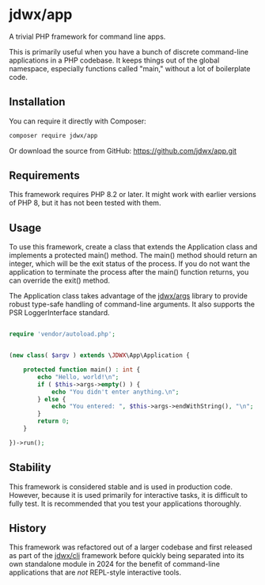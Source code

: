 # jdwx/app

A trivial PHP framework for command line apps.

This is primarily useful when you have a bunch of discrete command-line 
applications in a PHP codebase.  It keeps things out of the global namespace,
especially functions called "main," without a lot of boilerplate code.

## Installation

You can require it directly with Composer:

```bash
composer require jdwx/app
```

Or download the source from GitHub: https://github.com/jdwx/app.git

## Requirements

This framework requires PHP 8.2 or later. It might work with earlier versions 
of PHP 8, but it has not been tested with them.


## Usage

To use this framework, create a class that extends the Application class and 
implements a protected main() method. The main() method should return an 
integer, which will be the exit status of the process.  If you do not want the
application to terminate the process after the main() function returns, you can 
override the exit() method.

The Application class takes advantage of the 
[jdwx/args](https://github.com/jdwx/args) library to provide robust 
type-safe handling of command-line arguments.  It also supports the PSR 
LoggerInterface standard.

```php

require 'vendor/autoload.php';


(new class( $argv ) extends \JDWX\App\Application {

    protected function main() : int {
        echo "Hello, world!\n";
        if ( $this->args->empty() ) {
            echo "You didn't enter anything.\n";
        } else {
            echo "You entered: ", $this->args->endWithString(), "\n";
        }
        return 0;
    }

})->run();

```

## Stability

This framework is considered stable and is used in production code.  However,
because it is used primarily for interactive tasks, it is difficult to fully 
test.  It is recommended that you test your applications thoroughly.

## History

This framework was refactored out of a larger codebase and first released 
as part of the [jdwx/cli](https://github.com/jdwx/cli) framework before
quickly being separated into its own standalone module in 2024 for the
benefit of command-line applications that are *not* REPL-style interactive
tools. 

